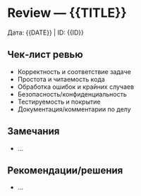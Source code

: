 # Review — {{TITLE}}

Дата: {{DATE}} | ID: {{ID}}

## Чек‑лист ревью
- Корректность и соответствие задаче
- Простота и читаемость кода
- Обработка ошибок и крайних случаев
- Безопасность/конфиденциальность
- Тестируемость и покрытие
- Документация/комментарии по делу

## Замечания
- …

## Рекомендации/решения
- …

